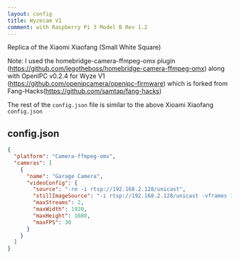 ```yaml
---
layout: config
title: Wyzecam V1
comment: with Raspberry Pi 3 Model B Rev 1.2
---
```

Replica of the Xiaomi Xiaofang (Small White Square)

Note: I used the homebridge-camera-ffmpeg-omx plugin (https://github.com/legotheboss/homebridge-camera-ffmpeg-omx) along with OpenIPC v0.2.4 for Wyze V1 (https://github.com/openipcamera/openipc-firmware) which is forked from Fang-Hacks(https://github.com/samtap/fang-hacks)

The rest of the `config.json` file is similar to the above Xioami Xiaofang `config.json`

## config.json

```json
{
  "platform": "Camera-ffmpeg-omx",
  "cameras": [
    {
      "name": "Garage Camera",
      "videoConfig": {
      	"source": "-re -i rtsp://192.168.2.128/unicast",
        "stillImageSource": "-i rtsp://192.168.2.128/unicast -vframes 1 -r 1",
      	"maxStreams": 2,
      	"maxWidth": 1920,
      	"maxHeight": 1080,
      	"maxFPS": 30
      }
    }
  ]
}
```
